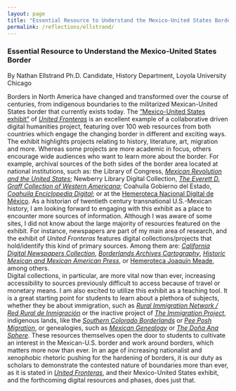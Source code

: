 ```yaml
---
layout: page
title: "Essential Resource to Understand the Mexico-United States Border Region"
permalink: /reflections/ellstrand/
---
```


### Essential Resource to Understand the Mexico-United States Border
By Nathan Ellstrand
Ph.D. Candidate, History Department, Loyola University Chicago

Borders in North America have changed and transformed over the course of centuries, from indigenous boundaries to the militarized Mexican-United States border that currently exists today. The [“Mexico-United States exhibit”](https://unitedfronteras.github.io/projects/) of [*United Fronteras*](https://unitedfronteras.github.io/) is an excellent example of a collaborative driven digital humanities project, featuring over 100 web resources from both countries which engage the changing border in different and exciting ways. The exhibit highlights projects relating to history, literature, art, migration and more.  Whereas some projects are more academic in focus, others encourage wide audiences who want to learn more about the border. For example, archival sources of the both sides of the border area located at national institutions, such as: the Library of Congress, [*Mexican Revolution and the United States*](https://unitedfronteras.github.io/ufexhibition_mexusa/united/obj076/); Newberry Library Digital Collection, [*The Everett D. Graff Collection of Western Americana*](https://unitedfronteras.github.io/ufexhibition_mexusa/united/obj103/); Coahuila Gobierno del Estado, [*Coahuila Enciclopedia Digital*](https://unitedfronteras.github.io/ufexhibition_mexusa/united/obj027/); or at the [Hemeroteca Nacional Digital de México](https://unitedfronteras.github.io/ufexhibition_mexusa/united/obj056/).
As a historian of twentieth century transnational U.S.-Mexican history, I am looking forward to engaging with this exhibit as a place to encounter more sources of information.  Although I was aware of some sites, I did not know about the large majority of resources featured on the exhibit. For instance, newspapers are part of my main area of research, and the exhibit of *United Fronteras* features digital collections/projects that hold/identify this kind of primary sources. Among them are: [*California  Digital Newspapers Collection*](https://unitedfronteras.github.io/ufexhibition_mexusa/search/), [*Borderlands Archives Cartography*](https://unitedfronteras.github.io/ufexhibition_mexusa/united/obj016/), [*Historic Mexican and Mexican American Press*](https://unitedfronteras.github.io/ufexhibition_mexusa/united/obj058/), or [Hemeroteca Joaquín Meade](https://unitedfronteras.github.io/ufexhibition_mexusa/united/obj057/), among others.  
 Digital collections, in particular, are more vital now than ever, increasing accessibility to sources previously difficult to access because of travel or monetary means.  I am also excited to utilize this exhibit as a teaching tool. It is a great starting point for students to learn about a plethora of subjects, whether they be about immigration, such as [*Rural Immigration Network / Red Rural de Inmigración*](https://unitedfronteras.github.io/ufexhibition_mexusa/united/obj098/) or the inactive project of [*The Immigration Project*](https://unitedfronteras.github.io/ufexhibition_mexusa/united/obj104/), indigenous lands, like the [*Southern Colorado Borderlands*](https://unitedfronteras.github.io/ufexhibition_mexusa/united/obj099/) or [*Pee Posh Migration*](https://unitedfronteras.github.io/ufexhibition_mexusa/united/obj088/), or genealogies, such as [*Mexican Genealogy*](https://unitedfronteras.github.io/ufexhibition_mexusa/united/obj075/) or [*The Doña Ana Sphere*](https://unitedfronteras.github.io/ufexhibition_mexusa/united/obj037/).  These resources themselves open the door to students to cultivate an interest in the Mexican-U.S. border and work around borders, which matters more now than ever.
 In an age of increasing nationalist and xenophobic rhetoric pushing for the hardening of borders, it is our duty as scholars to demonstrate the contested nature of boundaries more than ever, as it is stated in [*United Fronteras*](https://unitedfronteras.github.io/about/), and their Mexico-United States exhibit, and the forthcoming digital resources and phases, does just that.

